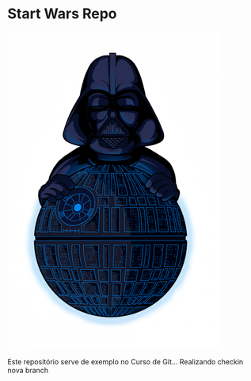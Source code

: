 # Start Wars Repo

![Estrela da Morte](estrelaDaMorte.png)

Este repositório serve de exemplo no Curso de Git...
Realizando checkin nova branch